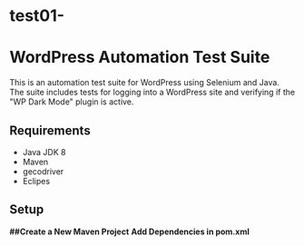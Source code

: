 # test01-
# WordPress Automation Test Suite
This is an automation test suite for WordPress using Selenium and Java. The suite includes tests for logging into a WordPress site and verifying if the "WP Dark Mode" plugin is active.
## Requirements
- Java JDK 8 
- Maven
- gecodriver 
- Eclipes
## Setup
**##Create a New Maven Project**
**Add Dependencies in pom.xml**
